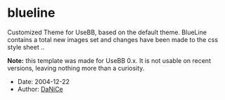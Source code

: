 blueline
========

Customized Theme for UseBB, based on the default theme. BlueLine contains a total new images set and changes have been made to the css style sheet ..

**Note:** this template was made for UseBB 0.x. It is not usable on recent versions, leaving nothing more than a curiosity.

* Date: 2004-12-22
* Author: [DaNiCe](http://sourceforge.net/users/lennilg/)
